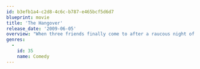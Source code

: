 ```yaml
---
id: b3efb1a4-c2d8-4c6c-b787-e465bcf5d6d7
blueprint: movie
title: 'The Hangover'
release_date: '2009-06-05'
overview: "When three friends finally come to after a raucous night of bachelor-party revelry, they find a baby in the closet and a tiger in the bathroom. But they can't seem to locate their best friend, Doug – who's supposed to be tying the knot. Launching a frantic search for Doug, the trio perseveres through a nasty hangover to try to make it to the church on time."
genres:
  -
    id: 35
    name: Comedy
---
```

